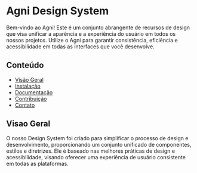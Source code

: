 # Agni Design System

Bem-vindo ao Agni! Este é um conjunto abrangente de recursos de design que visa unificar a aparência e a experiência do usuário em todos os nossos projetos. Utilize o Agni para garantir consistência, eficiência e acessibilidade em todas as interfaces que você desenvolve.

## Conteúdo

- [Visão Geral](#visão-geral)
- [Instalação](#instalação)
- [Documentação](#documentação)
- [Contribuição](#contribuição)
- [Contato](#contato)

## Visao Geral

O nosso Design System foi criado para simplificar o processo de design e desenvolvimento, proporcionando um conjunto unificado de componentes, estilos e diretrizes. Ele é baseado nas melhores práticas de design e acessibilidade, visando oferecer uma experiência de usuário consistente em todas as plataformas.
